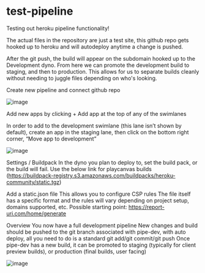 # test-pipeline
Testing out heroku pipeline functionality!

The actual files in the repository are just a test site, this github repo gets hooked up to heroku and will autodeploy anytime a change is pushed.

After the git push, the build will appear on the subdomain hooked up to the Development dyno. From here we can promote the development build to staging, and then to production. This allows for us to separate builds cleanly without needing to juggle files depending on who's looking.

Create new pipeline and connect github repo

![image](https://user-images.githubusercontent.com/7696222/164936431-9a0811f3-8ce0-4040-9560-a5dfa9864520.png)

Add new apps by clicking + Add app at the top of any of the swimlanes

In order to add to the development swimlane (this lane isn’t shown by default), create an app in the staging lane, then click on the bottom right corner, “Move app to development”

![image](https://user-images.githubusercontent.com/7696222/164936448-42832bf4-5823-412f-8fdd-b1207bdc1661.png)

Settings / Buildpack
In the dyno you plan to deploy to, set the build pack, or the build will fail.
Use the below link for playcanvas builds (https://buildpack-registry.s3.amazonaws.com/buildpacks/heroku-community/static.tgz)

Add a static.json file
This allows you to configure CSP rules
The file itself has a specific format and the rules will vary depending on project setup, domains supported, etc.
Possible starting point: https://report-uri.com/home/generate 

Overview
You now have a full development pipeline
New changes and build should be pushed to the git branch associated with pipe-dev, with auto deploy, all you need to do is a standard git add/git commit/git push
Once pipe-dev has a new build, it can be promoted to staging (typically for client preview builds), or production (final builds, user facing)

![image](https://user-images.githubusercontent.com/7696222/164934693-40c7fd8c-9a46-4dec-ac45-c197e3d81272.png)
